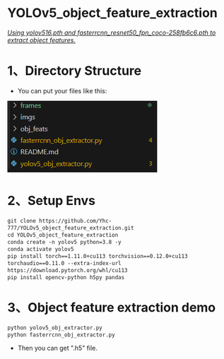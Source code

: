 # YOLOv5_object_feature_extraction
*<u>Using yolov516.pth and fasterrcnn_resnet50_fpn_coco-258fb6c6.pth to extract object features.</u>*



# 1、Directory Structure

- You can put your files like this:

![1](./imgs/1.png)

# 2、Setup Envs

```shell
git clone https://github.com/Yhc-777/YOLOv5_object_feature_extraction.git
cd YOLOv5_object_feature_extraction
conda create -n yolov5 python=3.8 -y
conda activate yolov5
pip install torch==1.11.0+cu113 torchvision==0.12.0+cu113 torchaudio==0.11.0 --extra-index-url https://download.pytorch.org/whl/cu113
pip install opencv-python h5py pandas
```

# 3、Object feature extraction demo

```shell
python yolov5_obj_extractor.py
python fasterrcnn_obj_extractor.py
```

- Then you can get ".h5" file.
